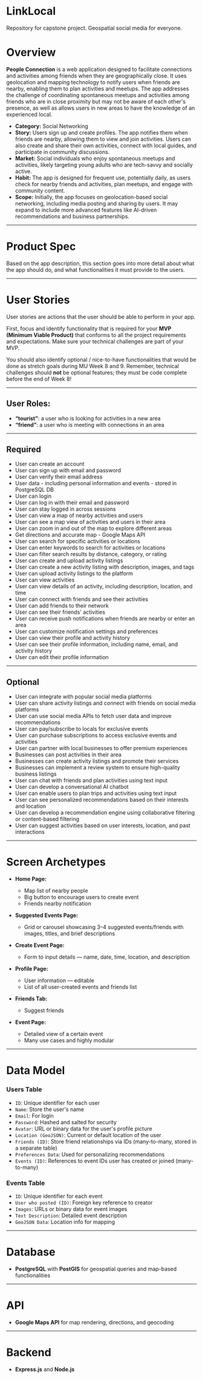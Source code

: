 # LinkLocal
Repository for capstone project. Geospatial social media for everyone.

# Overview

**People Connection** is a web application designed to facilitate connections and activities among friends when they are geographically close. It uses geolocation and mapping technology to notify users when friends are nearby, enabling them to plan activities and meetups. The app addresses the challenge of coordinating spontaneous meetups and activities among friends who are in close proximity but may not be aware of each other's presence, as well as allows users in new areas to have the knowledge of an experienced local.

- **Category:** Social Networking  
- **Story:** Users sign up and create profiles. The app notifies them when friends are nearby, allowing them to view and join activities. Users can also create and share their own activities, connect with local guides, and participate in community discussions.  
- **Market:** Social individuals who enjoy spontaneous meetups and activities, likely targeting young adults who are tech-savvy and socially active.  
- **Habit:** The app is designed for frequent use, potentially daily, as users check for nearby friends and activities, plan meetups, and engage with community content.  
- **Scope:** Initially, the app focuses on geolocation-based social networking, including media posting and sharing by users. It may expand to include more advanced features like AI-driven recommendations and business partnerships.

---

# Product Spec

Based on the app description, this section goes into more detail about what the app should do, and what functionalities it must provide to the users.

---

# User Stories

User stories are actions that the user should be able to perform in your app.

First, focus and identify functionality that is required for your **MVP (Minimum Viable Product)** that conforms to all the project requirements and expectations. Make sure your technical challenges are part of your MVP.

You should also identify optional / nice-to-have functionalities that would be done as stretch goals during MU Week 8 and 9. Remember, technical challenges should **not** be optional features; they must be code complete before the end of Week 8!

---

## User Roles:

- **“tourist”**: a user who is looking for activities in a new area  
- **“friend”**: a user who is meeting with connections in an area

---

## Required

- User can create an account  
- User can sign up with email and password  
- User can verify their email address  
- User data - including personal information and events - stored in PostgreSQL DB  
- User can login  
- User can log in with their email and password  
- User can stay logged in across sessions  
- User can view a map of nearby activities and users  
- User can see a map view of activities and users in their area  
- User can zoom in and out of the map to explore different areas  
- Get directions and accurate map - Google Maps API  
- User can search for specific activities or locations  
- User can enter keywords to search for activities or locations  
- User can filter search results by distance, category, or rating  
- User can create and upload activity listings  
- User can create a new activity listing with description, images, and tags  
- User can upload activity listings to the platform  
- User can view activities  
- User can view details of an activity, including description, location, and time  
- User can connect with friends and see their activities  
- User can add friends to their network  
- User can see their friends' activities  
- User can receive push notifications when friends are nearby or enter an area  
- User can customize notification settings and preferences  
- User can view their profile and activity history  
- User can see their profile information, including name, email, and activity history  
- User can edit their profile information

---

## Optional

- User can integrate with popular social media platforms  
- User can share activity listings and connect with friends on social media platforms  
- User can use social media APIs to fetch user data and improve recommendations  
- User can pay/subscribe to locals for exclusive events  
- User can purchase subscriptions to access exclusive events and activities  
- User can partner with local businesses to offer premium experiences  
- Businesses can post activities in their area  
- Businesses can create activity listings and promote their services  
- Businesses can implement a review system to ensure high-quality business listings  
- User can chat with friends and plan activities using text input  
- User can develop a conversational AI chatbot  
- User can enable users to plan trips and activities using text input  
- User can see personalized recommendations based on their interests and location  
- User can develop a recommendation engine using collaborative filtering or content-based filtering  
- User can suggest activities based on user interests, location, and past interactions

---

# Screen Archetypes

- **Home Page:**  
  - Map list of nearby people  
  - Big button to encourage users to create event  
  - Friends nearby notification

- **Suggested Events Page:**  
  - Grid or carousel showcasing 3–4 suggested events/friends with images, titles, and brief descriptions

- **Create Event Page:**  
  - Form to input details — name, date, time, location, and description

- **Profile Page:**  
  - User information — editable  
  - List of all user-created events and friends list

- **Friends Tab:**  
  - Suggest friends

- **Event Page:**  
  - Detailed view of a certain event  
  - Many use cases and highly modular

---

# Data Model

### Users Table

- `ID`: Unique identifier for each user  
- `Name`: Store the user's name  
- `Email`: For login  
- `Password`: Hashed and salted for security  
- `Avatar`: URL or binary data for the user's profile picture  
- `Location (GeoJSON)`: Current or default location of the user  
- `Friends (ID)`: Store friend relationships via IDs (many-to-many, stored in a separate table)  
- `Preferences Data`: Used for personalizing recommendations  
- `Events (ID)`: References to event IDs user has created or joined (many-to-many)

### Events Table

- `ID`: Unique identifier for each event  
- `User who posted (ID)`: Foreign key reference to creator  
- `Images`: URLs or binary data for event images  
- `Text Description`: Detailed event description  
- `GeoJSON Data`: Location info for mapping

---

# Database

- **PostgreSQL** with **PostGIS** for geospatial queries and map-based functionalities

---

# API

- **Google Maps API** for map rendering, directions, and geocoding

---

# Backend

- **Express.js** and **Node.js**

